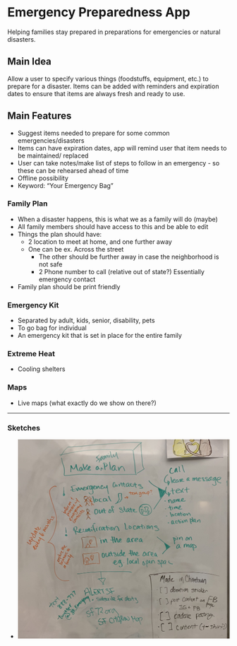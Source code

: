 # Emergency Preparedness App

Helping families stay prepared in preparations for emergencies or natural disasters.

## Main Idea

Allow a user to specify various things (foodstuffs, equipment, etc.) to prepare for a disaster. Items can be added with reminders and expiration dates to ensure that items are always fresh and ready to use.

## Main Features

- Suggest items needed to prepare for some common emergencies/disasters
- Items can have expiration dates, app will remind user that item needs to be maintained/ replaced
- User can take notes/make list of steps to follow in an emergency - so these can be rehearsed ahead of time
- Offline possibility
- Keyword: “Your Emergency Bag”

### Family Plan

- When a disaster happens, this is what we as a family will do (maybe)
- All family members should have access to this and be able to edit
- Things the plan should have:
  - 2 location to meet at home, and one further away
  - One can be ex. Across the street
    - The other should be further away in case the neighborhood is not safe
    - 2 Phone number to call (relative out of state?) Essentially emergency contact
- Family plan should be print friendly

### Emergency Kit

- Separated by adult, kids, senior, disability, pets
- To go bag for individual
- An emergency kit that is set in place for the entire family

### Extreme Heat

- Cooling shelters

### Maps

- Live maps (what exactly do we show on there?)

---

### Sketches

* ![Preparedness App Sketch](spec/PreparednessAppSketch.jpg)
